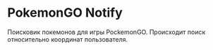 # PokemonGO Notify

Поисковик покемонов для игры PockemonGO.
Происходит поиск относительно координат пользователя.
